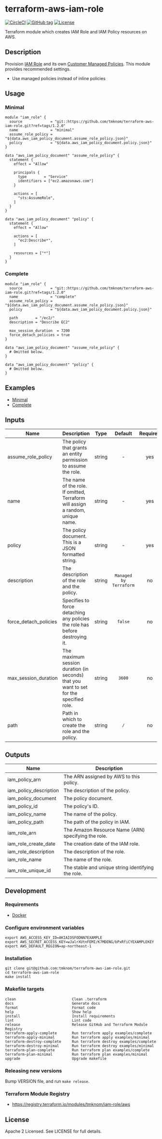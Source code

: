 # terraform-aws-iam-role

[![CircleCI](https://circleci.com/gh/tmknom/terraform-aws-iam-role.svg?style=svg)](https://circleci.com/gh/tmknom/terraform-aws-iam-role)
[![GitHub tag](https://img.shields.io/github/tag/tmknom/terraform-aws-iam-role.svg)](https://registry.terraform.io/modules/tmknom/iam-role/aws)
[![License](https://img.shields.io/github/license/tmknom/terraform-aws-iam-role.svg)](https://opensource.org/licenses/Apache-2.0)

Terraform module which creates IAM Role and IAM Policy resources on AWS.

## Description

Provision [IAM Role](https://docs.aws.amazon.com/IAM/latest/UserGuide/id_roles.html)
and its own [Customer Managed Policies](https://docs.aws.amazon.com/IAM/latest/UserGuide/access_policies_managed-vs-inline.html#customer-managed-policies).
This module provides recommended settings.

- Use managed policies instead of inline policies

## Usage

### Minimal

```hcl
module "iam_role" {
  source             = "git::https://github.com/tmknom/terraform-aws-iam-role.git?ref=tags/1.2.0"
  name               = "minimal"
  assume_role_policy = "${data.aws_iam_policy_document.assume_role_policy.json}"
  policy             = "${data.aws_iam_policy_document.policy.json}"
}

data "aws_iam_policy_document" "assume_role_policy" {
  statement {
    effect = "Allow"

    principals {
      type        = "Service"
      identifiers = ["ec2.amazonaws.com"]
    }

    actions = [
      "sts:AssumeRole",
    ]
  }
}

data "aws_iam_policy_document" "policy" {
  statement {
    effect = "Allow"

    actions = [
      "ec2:Describe*",
    ]

    resources = ["*"]
  }
}
```

### Complete

```hcl
module "iam_role" {
  source             = "git::https://github.com/tmknom/terraform-aws-iam-role.git?ref=tags/1.2.0"
  name               = "complete"
  assume_role_policy = "${data.aws_iam_policy_document.assume_role_policy.json}"
  policy             = "${data.aws_iam_policy_document.policy.json}"

  path        = "/ec2/"
  description = "Describe EC2"

  max_session_duration  = 7200
  force_detach_policies = true
}

data "aws_iam_policy_document" "assume_role_policy" {
  # Omitted below.
}

data "aws_iam_policy_document" "policy" {
  # Omitted below.
}
```

## Examples

- [Minimal](https://github.com/tmknom/terraform-aws-iam-role/tree/master/examples/minimal)
- [Complete](https://github.com/tmknom/terraform-aws-iam-role/tree/master/examples/complete)

## Inputs

| Name                  | Description                                                                            |  Type  |        Default         | Required |
| --------------------- | -------------------------------------------------------------------------------------- | :----: | :--------------------: | :------: |
| assume_role_policy    | The policy that grants an entity permission to assume the role.                        | string |           -            |   yes    |
| name                  | The name of the role. If omitted, Terraform will assign a random, unique name.         | string |           -            |   yes    |
| policy                | The policy document. This is a JSON formatted string.                                  | string |           -            |   yes    |
| description           | The description of the role and the policy.                                            | string | `Managed by Terraform` |    no    |
| force_detach_policies | Specifies to force detaching any policies the role has before destroying it.           | string |        `false`         |    no    |
| max_session_duration  | The maximum session duration (in seconds) that you want to set for the specified role. | string |         `3600`         |    no    |
| path                  | Path in which to create the role and the policy.                                       | string |          `/`           |    no    |

## Outputs

| Name                   | Description                                         |
| ---------------------- | --------------------------------------------------- |
| iam_policy_arn         | The ARN assigned by AWS to this policy.             |
| iam_policy_description | The description of the policy.                      |
| iam_policy_document    | The policy document.                                |
| iam_policy_id          | The policy's ID.                                    |
| iam_policy_name        | The name of the policy.                             |
| iam_policy_path        | The path of the policy in IAM.                      |
| iam_role_arn           | The Amazon Resource Name (ARN) specifying the role. |
| iam_role_create_date   | The creation date of the IAM role.                  |
| iam_role_description   | The description of the role.                        |
| iam_role_name          | The name of the role.                               |
| iam_role_unique_id     | The stable and unique string identifying the role.  |

## Development

### Requirements

- [Docker](https://www.docker.com/)

### Configure environment variables

```shell
export AWS_ACCESS_KEY_ID=AKIAIOSFODNN7EXAMPLE
export AWS_SECRET_ACCESS_KEY=wJalrXUtnFEMI/K7MDENG/bPxRfiCYEXAMPLEKEY
export AWS_DEFAULT_REGION=ap-northeast-1
```

### Installation

```shell
git clone git@github.com:tmknom/terraform-aws-iam-role.git
cd terraform-aws-iam-role
make install
```

### Makefile targets

```text
clean                          Clean .terraform
docs                           Generate docs
format                         Format code
help                           Show help
install                        Install requirements
lint                           Lint code
release                        Release GitHub and Terraform Module Registry
terraform-apply-complete       Run terraform apply examples/complete
terraform-apply-minimal        Run terraform apply examples/minimal
terraform-destroy-complete     Run terraform destroy examples/complete
terraform-destroy-minimal      Run terraform destroy examples/minimal
terraform-plan-complete        Run terraform plan examples/complete
terraform-plan-minimal         Run terraform plan examples/minimal
upgrade                        Upgrade makefile
```

### Releasing new versions

Bump VERSION file, and run `make release`.

### Terraform Module Registry

- <https://registry.terraform.io/modules/tmknom/iam-role/aws>

## License

Apache 2 Licensed. See LICENSE for full details.
